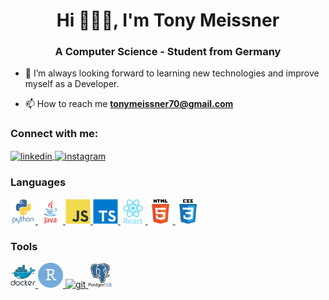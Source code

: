 <h1 align="center">Hi 👨🏻‍💻, I'm Tony Meissner</h1>
<h3 align="center">A Computer Science - Student from Germany</h3>

- 🔭 I’m always looking forward to learning new technologies and improve myself as a Developer.

- 📫 How to reach me **tonymeissner70@gmail.com**


<h3 align="left">Connect with me:</h3>
<p align="left">
  <a href="https://www.linkedin.com/in/tony-meissner" target="_blank" rel="noreferrer"> 
    <img src="https://raw.githubusercontent.com/rahuldkjain/github-profile-readme-generator/master/src/images/icons/Social/linked-in-alt.svg" align="center" alt="linkedin" width="40" height="30"/> 
  </a> 
  <a href="https://instagram.com/tony.pbt" target="_blank" rel="noreferrer"> 
    <img src="https://raw.githubusercontent.com/rahuldkjain/github-profile-readme-generator/master/src/images/icons/Social/instagram.svg" align="center" alt="instagram" width="40" height="30"/> 
  </a> 
</p>


<h3 align="left">Languages</h3>

<p align="left"> 
<a href="https://www.python.org/" target="_blank" rel="noreferrer"> 
  <img src="https://raw.githubusercontent.com/devicons/devicon/master/icons/python/python-original-wordmark.svg" alt="python" width="40" height="40"/> 
</a> 

<a href="https://www.java.com/de/" target="_blank" rel="noreferrer"> 
  <img src="https://raw.githubusercontent.com/devicons/devicon/master/icons/java/java-original-wordmark.svg" alt="java" width="40" height="40"/> 
</a> 

<a href="https://developer.mozilla.org/en-US/docs/Web/JavaScript" target="_blank" rel="noreferrer"> 
  <img src="https://raw.githubusercontent.com/devicons/devicon/master/icons/javascript/javascript-original.svg" alt="javascript" width="40" height="40"/> 
</a>   
  
<a href="https://www.typescriptlang.org/" target="_blank" rel="noreferrer"> 
  <img src="https://raw.githubusercontent.com/devicons/devicon/master/icons/typescript/typescript-original.svg" alt="typescript" width="40" height="40"/> 
</a> 
  
 <a href="https://reactjs.org/" target="_blank" rel="noreferrer"> 
  <img src="https://raw.githubusercontent.com/devicons/devicon/master/icons/react/react-original-wordmark.svg" alt="react" width="40" height="40"/> 
</a> 
  
<a href="https://www.w3.org/html/" target="_blank" rel="noreferrer"> 
  <img src="https://raw.githubusercontent.com/devicons/devicon/master/icons/html5/html5-original-wordmark.svg" alt="html5" width="40" height="40"/> 
</a> 
  
<a href="https://www.w3schools.com/css/" target="_blank" rel="noreferrer"> 
  <img src="https://raw.githubusercontent.com/devicons/devicon/master/icons/css3/css3-original-wordmark.svg" alt="css3" width="40" height="40"/> 
</a> 
</p>


<h3 align="left">Tools</h3>

<p align="left"> 
<a href="https://www.docker.com/" target="_blank" rel="noreferrer"> 
  <img src="https://raw.githubusercontent.com/devicons/devicon/master/icons/docker/docker-original-wordmark.svg" alt="docker" width="40" height="40"/> 
</a> 
  
<a href="[https://posit.co/](https://posit.co/download/rstudio-desktop/)" target="_blank" rel="noreferrer"> 
  <img src="https://raw.githubusercontent.com/devicons/devicon/master/icons/rstudio/rstudio-original.svg" alt="R" width="40" height="40"/> 
</a> 
  
<a href="https://git-scm.com/" target="_blank" rel="noreferrer"> 
  <img src="https://www.vectorlogo.zone/logos/git-scm/git-scm-icon.svg" alt="git" width="40" height="40"/> 
</a>
  
<a href="https://www.postgresql.org" target="_blank" rel="noreferrer"> 
  <img src="https://raw.githubusercontent.com/devicons/devicon/master/icons/postgresql/postgresql-original-wordmark.svg" alt="postgresql" width="40" height="40"/> 
</a> 
</p>
